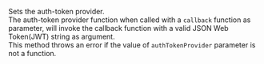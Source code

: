 Sets the auth-token provider.<br />The auth-token provider function when called with a `callback` function as parameter, will invoke the callback function with a valid JSON Web Token(JWT) string as argument.<br />This method throws an error if the value of `authTokenProvider` parameter is not a function.